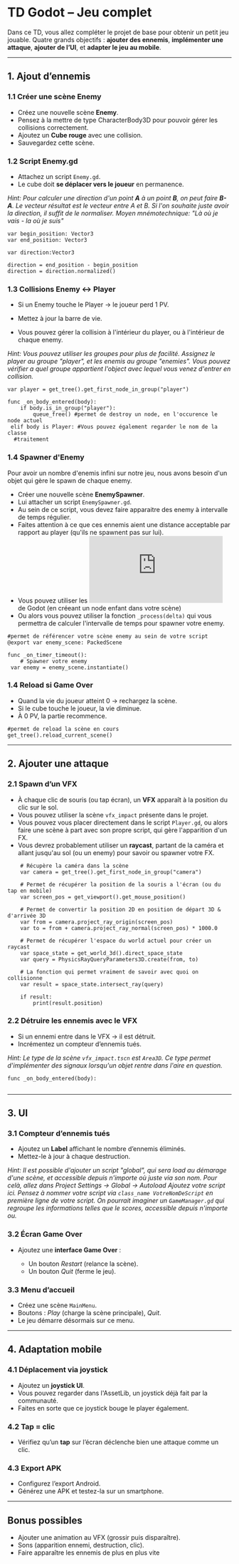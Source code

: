 # TD Godot – Jeu complet

Dans ce TD, vous allez compléter le projet de base pour obtenir un petit jeu jouable.
Quatre grands objectifs : **ajouter des ennemis**, **implémenter une attaque**, **ajouter de l’UI**, et **adapter le jeu au mobile**.

---

## 1. Ajout d’ennemis

### 1.1 Créer une scène Enemy

* Créez une nouvelle scène **Enemy**.
* Pensez à la mettre de type CharacterBody3D pour pouvoir gérer les collisions correctement.
* Ajoutez un **Cube rouge** avec une collision.
* Sauvegardez cette scène.

### 1.2 Script Enemy.gd

* Attachez un script `Enemy.gd`.
* Le cube doit **se déplacer vers le joueur** en permanence.

*Hint: Pour calculer une direction d'un point **A** à un point **B**, on peut faire **B-A**. Le vecteur résultat est le vecteur entre A et B.
Si l'on souhaite juste avoir la direction, il suffit de le normaliser.
Moyen mnémotechnique: "Là où je vais - la où je suis"*

```gdscript
var begin_position: Vector3
var end_position: Vector3

var direction:Vector3

direction = end_position - begin_position
direction = direction.normalized()
```

### 1.3 Collisions Enemy ↔ Player

* Si un Enemy touche le Player → le joueur perd 1 PV.
* Mettez à jour la barre de vie.

* Vous pouvez gérer la collision à l'intérieur du player, ou à l'intérieur de chaque enemy.

*Hint: Vous pouvez utiliser les groupes pour plus de facilité. Assignez le player au groupe "player", et les enemis au groupe "enemies".
Vous pouvez vérifier a quel groupe appartient l'object avec lequel vous venez d'entrer en collision.*

```gdscript
var player = get_tree().get_first_node_in_group("player")

func _on_body_entered(body):
	if body.is_in_group("player"):
		queue_free() #permet de destroy un node, en l'occurence le node actuel
 elif body is Player: #Vous pouvez également regarder le nom de la classe
  #traitement
```

### 1.4 Spawner d'Enemy

Pour avoir un nombre d'enemis infini sur notre jeu, nous avons besoin d'un objet qui gère le spawn de chaque enemy.

* Créer une nouvelle scène **EnemySpawner**.
* Lui attacher un script `EnemySpawner.gd`.
* Au sein de ce script, vous devez faire apparaitre des enemy à intervalle de temps régulier.
* Faites attention à ce que ces ennemis aient une distance acceptable par rapport au player (qu'ils ne spawnent pas sur lui).
* Vous pouvez utiliser les ![timer](https://docs.godotengine.org/en/stable/classes/class_timer.html) de Godot (en créeant un node enfant dans votre scène)
* Ou alors vous pouvez utiliser la fonction `_process(delta)` qui vous permettra de calculer l'intervalle de temps pour spawner votre enemy.

```gdscript
#permet de référencer votre scène enemy au sein de votre script
@export var enemy_scene: PackedScene  

func _on_timer_timeout():
	# Spawner votre enemy
 var enemy = enemy_scene.instantiate()
```

### 1.4 Reload si Game Over

* Quand la vie du joueur atteint 0 → rechargez la scène.
* Si le cube touche le joueur, la vie diminue.
* À 0 PV, la partie recommence.

```gdscript
#permet de reload la scène en cours
get_tree().reload_current_scene()
```

---

## 2. Ajouter une attaque

### 2.1 Spawn d’un VFX

* À chaque clic de souris (ou tap écran), un **VFX** apparaît à la position du clic sur le sol.
* Vous pouvez utiliser la scène `vfx_impact` présente dans le projet.
* Vous pouvez vous placer directement dans le script `Player.gd`, ou alors faire une scène à part avec son propre script, qui gère l'apparition d'un FX.
* Vous devrez probablement utiliser un **raycast**, partant de la caméra et allant jusqu'au sol (ou un enemy) pour savoir ou spawner votre FX.

```gdscript
	# Récupère la caméra dans la scène
	var camera = get_tree().get_first_node_in_group("camera")

	# Permet de récupérer la position de la souris a l'écran (ou du tap en mobile)
	var screen_pos = get_viewport().get_mouse_position()

	# Permet de convertir la position 2D en position de départ 3D & d'arrivée 3D
	var from = camera.project_ray_origin(screen_pos)
	var to = from + camera.project_ray_normal(screen_pos) * 1000.0

	# Permet de récupérer l'espace du world actuel pour créer un raycast
	var space_state = get_world_3d().direct_space_state
	var query = PhysicsRayQueryParameters3D.create(from, to)

	# La fonction qui permet vraiment de savoir avec quoi on collisionne
	var result = space_state.intersect_ray(query)

	if result:
		print(result.position)
```

### 2.2 Détruire les ennemis avec le VFX

* Si un ennemi entre dans le VFX → il est détruit.
* Incrémentez un compteur d’ennemis tués.

*Hint: Le type de la scène `vfx_impact.tscn` est `Area3D`. Ce type permet d'implémenter des signaux lorsqu'un objet rentre dans l'aire en question.*

```gdscript
func _on_body_entered(body):
		
```

---

## 3. UI

### 3.1 Compteur d’ennemis tués

* Ajoutez un **Label** affichant le nombre d’ennemis éliminés.
* Mettez-le à jour à chaque destruction.

*Hint: Il est possible d'ajouter un script "global", qui sera load au démarage d'une scène, et accessible depuis n'importe où juste via son nom.
Pour celà, allez dans Project Settings -> Global -> Autoload
Ajoutez votre script ici. 
Pensez à nommer votre script via `class_name VotreNomDeScript` en première ligne de votre script.
On pourrait imaginer un `GameManager.gd` qui regroupe les informations telles que le scores, accessible depuis n'importe ou.*

### 3.2 Écran Game Over

* Ajoutez une **interface Game Over** :

  * Un bouton *Restart* (relance la scène).
  * Un bouton *Quit* (ferme le jeu).

### 3.3 Menu d’accueil

* Créez une scène `MainMenu`.
* Boutons : *Play* (charge la scène principale), *Quit*.
* Le jeu démarre désormais sur ce menu.

---

## 4. Adaptation mobile

### 4.1 Déplacement via joystick

* Ajoutez un **joystick UI**.
* Vous pouvez regarder dans l'AssetLib, un joystick déjà fait par la communauté.
* Faites en sorte que ce joystick bouge le player également.

### 4.2 Tap = clic

* Vérifiez qu’un **tap** sur l’écran déclenche bien une attaque comme un clic.

### 4.3 Export APK

* Configurez l’export Android.
* Générez une APK et testez-la sur un smartphone.

---

## Bonus possibles

* Ajouter une animation au VFX (grossir puis disparaître).
* Sons (apparition ennemi, destruction, clic).
* Faire apparaître les ennemis de plus en plus vite
